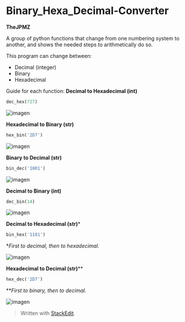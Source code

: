 # Binary_Hexa_Decimal-Converter
**TheJPMZ**

A group of python functions that change from one numbering system to another, and shows the needed steps to arithmetically do so.

This program can change between:
 - Decimal (integer)
 - Binary 
 - Hexadecimal

Guide for each function:
**Decimal to Hexadecimal (int)**
```python
dec_hex(727) 
```
![imagen](https://user-images.githubusercontent.com/64183934/132123647-4ee347ef-ce9e-4b31-80c2-63d776e21f23.png)

**Hexadecimal to Binary (str)**
```python
hex_bin('2D7') 
```
![imagen](https://user-images.githubusercontent.com/64183934/132123651-4e545cc0-069c-46f6-95fe-a90729950c7a.png)

**Binary to Decimal (str)**
```python
bin_dec('1001')
```
![imagen](https://user-images.githubusercontent.com/64183934/132123660-3d9851da-c2fe-4121-9e10-6265a54a2c34.png)

**Decimal to Binary (int)**
```python
dec_bin(14)
```
![imagen](https://user-images.githubusercontent.com/64183934/132123663-fae5bc6b-faf6-4bce-b643-3541b52f6adb.png)

**Decimal to Hexadecimal (str)***
```python
bin_hex('1101')
```
**First to decimal, then to hexadecimal.* 

![imagen](https://user-images.githubusercontent.com/64183934/132123677-9d0059a7-54ce-460a-83d0-da5df029ad26.png)

**Hexadecimal to Decimal (str)****
```python
hex_dec('2D7')
```
***First to binary, then to decimal.*

![imagen](https://user-images.githubusercontent.com/64183934/132123681-123477cc-ffb6-43e2-9afb-0c8573d09c51.png)






> Written with [StackEdit](https://stackedit.io/).
